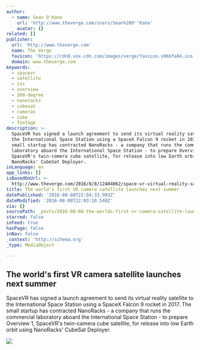 ```yaml
---
author:
  - name: Sean O'Kane
    url: 'http://www.theverge.com/users/Sean%20O''Kane'
    avatar: {}
related: []
publisher:
  url: 'http://www.theverge.com'
  name: The Verge
  favicon: 'https://cdn0.vox-cdn.com/images/verge/favicon.v86bfa84.ico'
  domain: www.theverge.com
keywords:
  - spacevr
  - satellite
  - iss
  - overview
  - 360-degree
  - nanoracks
  - cubesat
  - cameras
  - cube
  - footage
description: >-
  SpaceVR has signed a launch agreement to send its virtual reality satellite to
  the International Space Station using a SpaceX Falcon 9 rocket in 2017. The
  small startup has contracted NanoRacks - a company that runs the commercial
  laboratory aboard the International Space Station - to prepare Overview 1,
  SpaceVR's twin-camera cube satellite, for release into low Earth orbit using
  NanoRacks' CubeSat Deployer.
inLanguage: en
app_links: []
isBasedOnUrl: >-
  http://www.theverge.com/2016/8/8/12404062/space-vr-virtual-reality-satellite-iss-spacex-2017-launch
title: The world's first VR camera satellite launches next summer
datePublished: '2016-08-08T22:04:33.993Z'
dateModified: '2016-08-08T22:03:10.548Z'
via: {}
sourcePath: _posts/2016-08-08-the-worlds-first-vr-camera-satellite-launches-next-summer.md
starred: false
inFeed: true
hasPage: false
inNav: false
_context: 'http://schema.org'
_type: MediaObject

---
```

<article style=""><h1>The world's first VR camera satellite launches next summer</h1><p>SpaceVR has signed a launch agreement to send its virtual reality satellite to the International Space Station using a SpaceX Falcon 9 rocket in 2017. The small startup has contracted NanoRacks - a company that runs the commercial laboratory aboard the International Space Station - to prepare Overview 1, SpaceVR's twin-camera cube satellite, for release into low Earth orbit using NanoRacks' CubeSat Deployer.</p><img src="https://cdn1.vox-cdn.com/thumbor/2uPEaKwn9sIVBWbkx_39vMT1OEA=/0x0:3200x1800/1600x900/cdn0.vox-cdn.com/uploads/chorus_image/image/50322457/O1_-_Best.0.0.jpg" /></article>